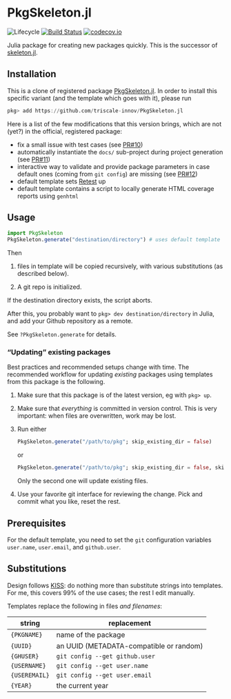 # PkgSkeleton.jl

![Lifecycle](https://img.shields.io/badge/lifecycle-experimental-orange.svg)<!--
![Lifecycle](https://img.shields.io/badge/lifecycle-maturing-blue.svg)
![Lifecycle](https://img.shields.io/badge/lifecycle-stable-green.svg)
![Lifecycle](https://img.shields.io/badge/lifecycle-retired-orange.svg)
![Lifecycle](https://img.shields.io/badge/lifecycle-archived-red.svg)
![Lifecycle](https://img.shields.io/badge/lifecycle-dormant-blue.svg) -->
[![Build Status](https://travis-ci.com/tpapp/PkgSkeleton.jl.svg?branch=master)](https://travis-ci.com/tpapp/PkgSkeleton.jl)
[![codecov.io](http://codecov.io/github/tpapp/PkgSkeleton.jl/coverage.svg?branch=master)](http://codecov.io/github/tpapp/PkgSkeleton.jl?branch=master)

Julia package for creating new packages quickly. This is the successor of [skeleton.jl](https://github.com/tpapp/skeleton.jl).

## Installation

This is a clone of registered package
[PkgSkeleton.jl](github.com/tpapp/PkgSkeleton.jl). In order to install this
specific variant (and the template which goes with it), please run

```julia
pkg> add https://github.com/triscale-innov/PkgSkeleton.jl
```

Here is a list of the few modifications that this version brings, which are not
(yet?) in the official, registered package:

- fix a small issue with test cases  (see
  [PR#10](https://github.com/tpapp/PkgSkeleton.jl/pull/10))
- automatically instantiate the `docs/` sub-project during project generation  (see
  [PR#11](https://github.com/tpapp/PkgSkeleton.jl/pull/11))
- interactive way to validate and provide package parameters in case default
  ones (coming from `git config`) are missing (see
  [PR#12](https://github.com/tpapp/PkgSkeleton.jl/pull/12))
- default template sets [Retest](https://github.com/triscale-innov/Retest.jl) up
- default template contains a script to locally generate HTML coverage reports
  using `genhtml`

## Usage

```julia
import PkgSkeleton
PkgSkeleton.generate("destination/directory") # uses default template
```

Then

1. files in template will be copied recursively, with various substitutions (as described below).

2. A git repo is initialized.

If the destination directory exists, the script aborts.

After this, you probably want to `pkg> dev destination/directory` in Julia, and add your Github repository as a remote.

See `?PkgSkeleton.generate` for details.

### “Updating” existing packages

Best practices and recommended setups change with time. The recommended workflow for updating *existing* packages using templates from this package is the following.

1. Make sure that this package is of the latest version, eg with `pkg> up`.

2. Make sure that *everything* is committed in version control. This is very important: when files are overwritten, work may be lost.

3. Run either
    ```julia
    PkgSkeleton.generate("/path/to/pkg"; skip_existing_dir = false)
    ```
    or
    ```julia
    PkgSkeleton.generate("/path/to/pkg"; skip_existing_dir = false, skip_existing_files = true)
    ```
    Only the second one will update existing files.

4. Use your favorite git interface for reviewing the change. Pick and commit what you like, reset the rest.

## Prerequisites

For the default template, you need to set the `git` configuration variables `user.name`, `user.email`, and `github.user`.

## Substitutions

Design follows [KISS](https://en.wikipedia.org/wiki/KISS_principle): do nothing more than substitute strings into templates. For me, this covers 99% of the use cases; the rest I edit manually.

Templates replace the following in files *and filenames*:

| string        | replacement                             |
|---------------|-----------------------------------------|
| `{PKGNAME}`   | name of the package                     |
| `{UUID}`      | an UUID (METADATA-compatible or random) |
| `{GHUSER}`    | `git config --get github.user`          |
| `{USERNAME}`  | `git config --get user.name`            |
| `{USEREMAIL}` | `git config --get user.email`           |
| `{YEAR}`      | the current year                        |
